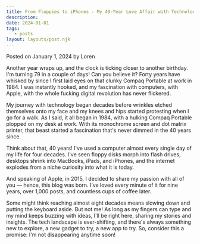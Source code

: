 ```yaml
---
title: From Floppies to iPhones - My 40-Year Love Affair with Technology (and It's Not Over Yet!)
description:
date: 2024-01-01
tags:
   - posts
layout: layouts/post.njk
---
```


Posted on January 1, 2024 by Loren

Another year wraps up, and the clock is ticking closer to another birthday. I'm turning 79 in a couple of days! Can you believe it? Forty years have whisked by since I first laid eyes on that clunky Compaq Portable at work in 1984. I was instantly hooked, and my fascination with computers, with Apple, with the whole fucking digital revolution has never flickered.

My journey with technology began decades before wrinkles etched themselves onto my face and my knees and hips started protesting when I go for a walk. As I said, it all began in 1984, with a hulking Compaq Portable plopped on my desk at work. With its monochrome screen and dot matrix printer, that beast started a fascination that's never dimmed in the 40 years since.

Think about that, 40 years! I've used a computer almost every single day of my life for four decades. I've seen floppy disks morph into flash drives, desktops shrink into MacBooks, iPads, and iPhones, and the internet explodes from a niche curiosity into what it is today.

And speaking of Apple, in 2015, I decided to share my passion with all of you — hence, this blog was born. I’ve loved every minute of it for nine years, over 1,000 posts, and countless cups of coffee later.

Some might think reaching almost eight decades means slowing down and putting the keyboard aside. But not me! As long as my fingers can type and my mind keeps buzzing with ideas, I'll be right here, sharing my stories and insights. The tech landscape is ever-shifting, and there's always something new to explore, a new gadget to try, a new app to try. So, consider this a promise: I'm not disappearing anytime soon!
